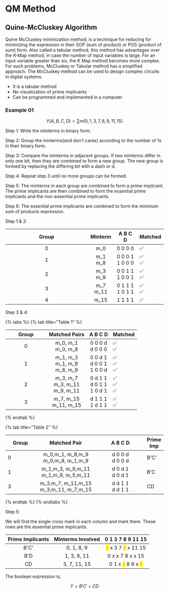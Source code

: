 # QM Method

## Quine-McCluskey Algorithm

Quine McCluskey minimization method, is a technique for reducing for minimizing the expression in their SOP (sum of product) or POS (product of sum) form. Also called a tabular method, this method has advantages over the K-Map method, in case the number of input variables is large.  For an input variable greater than six, the K Map method becomes more complex. For such problems, McCluskey or Tabular method has a simplified approach. The McCluskey method can be used to design complex circuits in digital systems.

* It is a tabular method
* No visualization of prime implicants
* Can be programmed and implemented in a computer

### Example 01

$$
Y(A,B,C,D) = \sum m(0, 1, 3, 7, 8, 9, 11, 15)
$$

Step 1: Write the minterms in binary form.&#x20;

Step 2: Group the minterms(and don't cares) according to the number of 1s in their binary form.&#x20;

Step 3: Compare the minterms in adjacent groups. If two minterms differ in only one bit, then they are combined to form a new group. The new group is formed by replacing the differing bit with a dash or d.&#x20;

Step 4: Repeat step 3 until no more groups can be formed.&#x20;

Step 5: The minterms in each group are combined to form a prime implicant. The prime implicants are then combined to form the essential prime implicants and the non-essential prime implicants.&#x20;

Step 6: The essential prime implicants are combined to form the minimum sum of products expression.

Step 1 & 2:

<table><thead><tr><th width="247" align="center">Group</th><th align="center">Minterm</th><th align="center">A  B  C  D</th><th>Matched</th></tr></thead><tbody><tr><td align="center">0</td><td align="center">m_0</td><td align="center">0  0  0  0</td><td>✅</td></tr><tr><td align="center">1</td><td align="center">m_1<br>m_8</td><td align="center">0  0  0  1<br>1  0  0  0</td><td>✅<br>✅</td></tr><tr><td align="center">2</td><td align="center">m_3<br>m_9</td><td align="center">0  0  1  1<br>1  0  0  1</td><td>✅<br>✅</td></tr><tr><td align="center">3</td><td align="center">m_7<br>m_11</td><td align="center">0  1  1  1<br>1  0  1  1</td><td>✅<br>✅</td></tr><tr><td align="center">4</td><td align="center">m_15</td><td align="center">1  1  1  1</td><td>✅</td></tr></tbody></table>

Step  3 & 4:

{% tabs %}
{% tab title="Table 1" %}


<table>
    <thead>
    <tr>
        <th width="115" align="center">Group</th>
        <th align="center">Matched Pairs</th>
        <th align="center">A  B  C  D</th>
        <th>Matched</th>
    </tr>
    </thead>
    <tbody>
        <tr>
            <td align="center">0</td>
            <td align="center">m_0, m_1<br>m_0, m_8</td>
            <td align="center">0  0  0  d<br>d  0  0  0</td>
            <td>✅<br>✅</td>
        </tr>
        <tr>
            <td align="center">1</td>
            <td align="center">m_1, m_3<br>m_1, m_9<br>m_8, m_9</td>
            <td align="center">0  0  d  1<br>d  0  0  1<br>1  0  0  d</td>
            <td>✅<br>✅<br>✅</td>
        </tr>
        <tr>
            <td align="center">2</td>
            <td align="center">m_3, m_7<br>m_3, m_11<br>m_9, m_11</td>
            <td align="center">0  d  1  1<br>d  0  1  1<br>1  0  d  1</td>
            <td>✅<br>✅<br>✅</td>
        </tr>
        <tr>
            <td align="center">3</td>
            <td align="center">m_7, m_15<br>m_11, m_15</td>
            <td align="center">d  1  1  1<br>1  d  1  1</td>
            <td>✅<br>✅</td>
        </tr>
    </tbody>
</table>


{% endtab %}

{% tab title="Table 2" %}
<table><thead><tr><th width="104">Group</th><th width="248" align="center">Matched Pair</th><th width="234" align="center">A  B  C  D</th><th>Prime Imp</th></tr></thead><tbody><tr><td>0</td><td align="center">m_0,m_1,  m_8,m_9<br>m_0,m_8,  m_1,m_9</td><td align="center">d  0  0  d<br>d  0  0  d</td><td>B'C'</td></tr><tr><td>1</td><td align="center">m_1,m_3,  m_9,m_11<br>m_1,m_9,  m_5,m_11</td><td align="center">d  0  d  1<br>d  0   d  1</td><td>B'C</td></tr><tr><td>3</td><td align="center">m_3,m_7,  m_11,m_15<br>m_3,m_11,  m_7,m_15</td><td align="center">d  d  1  1<br>d  d  1  1</td><td>CD</td></tr></tbody></table>
{% endtab %}
{% endtabs %}

Step 5:

We will find the single cross mark in each column and mark them. These rows are the essential prime implicants.

| Prime Implicants | Minterms Involved |                                    0  1  3  7  8  9  11  15                                    |
| :--------------: | :---------------: | :--------------------------------------------------------------------------------------------: |
|       B'C'       |     0, 1, 8, 9    | <mark style="color:orange;">x</mark>  x  3  7  <mark style="color:orange;">x</mark>  x  11  15 |
|        B'D       |    1, 3, 9, 11    |                                    0  x  x  7  8  x   x  15                                    |
|        CD        |    3, 7, 11, 15   | 0  1  x   <mark style="color:orange;">x</mark>  8  9   x  <mark style="color:orange;">x</mark> |

The boolean expression is,

$$
Y = B'C' + CD
$$
